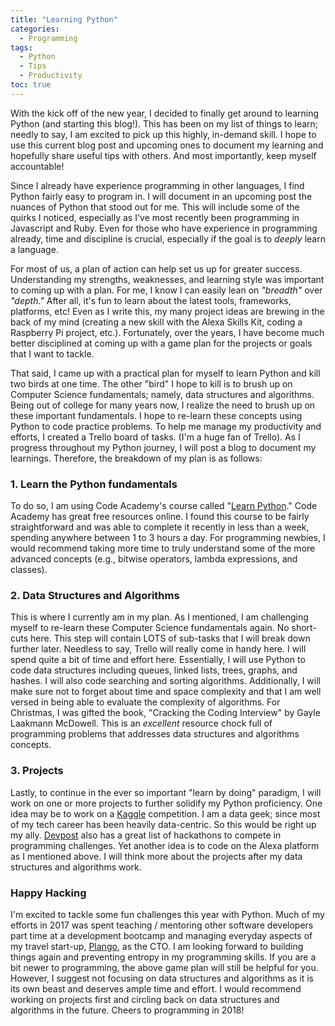 ```yaml
---
title: "Learning Python"
categories:
  - Programming
tags:
  - Python
  - Tips
  - Productivity
toc: true
---
```

With the kick off of the new year, I decided to finally get around to learning Python (and starting this blog!).  This has been on my list of things to learn; needly to say, I am excited to pick up this highly, in-demand skill.  I hope to use this current blog post and upcoming ones to document my learning and hopefully share useful tips with others.  And most importantly, keep myself accountable!

Since I already have experience programming in other languages, I find Python fairly easy to program in.  I will document in an upcoming post the nuances of Python that stood out for me.  This will include some of the quirks I noticed, especially as I've most recently been programming in Javascript and Ruby.  Even for those who have experience in programming already, time and discipline is crucial, especially if the goal is to _deeply_ learn a language.

For most of us, a plan of action can help set us up for greater success.  Understanding my strengths, weaknesses, and learning style was important to coming up with a plan.  For me, I know I can easily lean on _"breadth"_ over _"depth."_  After all, it's fun to learn about the latest tools, frameworks, platforms, etc!  Even as I write this, my many project ideas are brewing in the back of my mind (creating a new skill with the Alexa Skills Kit, coding a Raspberry Pi project, etc.).  Fortunately, over the years, I have become much better disciplined at coming up with a game plan for the projects or goals that I want to tackle.   

That said, I came up with a practical plan for myself to learn Python and kill two birds at one time.  The other "bird" I hope to kill is to brush up on Computer Science fundamentals; namely, data structures and algorithms. Being out of college for many years now, I realize the need to brush up on these important fundamentals.  I hope to re-learn these concepts using Python to code practice problems.  To help me manage my productivity and efforts, I created a Trello board of tasks.  (I'm a huge fan of Trello).  As I progress throughout my Python journey, I will post a blog to document my learnings.  Therefore, the breakdown of my plan is as follows:

### 1. Learn the Python fundamentals

To do so, I am using Code Academy's course called "[Learn Python](https://www.codecademy.com/learn/learn-python)."  Code Academy has great free resources online.  I found this course to be fairly straightforward and was able to complete it recently in less than a week, spending anywhere between 1 to 3 hours a day.  For programming newbies, I would recommend taking more time to truly understand some of the more advanced concepts (e.g., bitwise operators, lambda expressions, and classes).

### 2. Data Structures and Algorithms

This is where I currently am in my plan.  As I mentioned, I am challenging myself to re-learn these Computer Science fundamentals again.  No short-cuts here.  This step will contain LOTS of sub-tasks that I will break down further later.  Needless to say, Trello will really come in handy here.  I will spend quite a bit of time and effort here.  Essentially, I will use Python to code data structures including queues, linked lists, trees, graphs, and hashes.  I will also code searching and sorting algorithms.  Additionally, I will make sure not to forget about time and space complexity and that I am well versed in being able to evaluate the complexity of algorithms.  For Christmas, I was gifted the book, "Cracking the Coding Interview" by Gayle Laakmann McDowell.  This is an _excellent_ resource chock full of programming problems that addresses data structures and algorithms concepts.

### 3. Projects

Lastly, to continue in the ever so important "learn by doing" paradigm, I will work on one or more projects to further solidify my Python proficiency.  One idea may be to work on a [Kaggle](https://www.kaggle.com/competitions) competition.  I am a data geek; since most of my tech career has been heavily data-centric.  So this would be right up my ally.  [Devpost](https://devpost.com/hackathons) also has a great list of hackathons to compete in programming challenges.  Yet another idea is to code on the Alexa platform as I mentioned above.  I will think more about the projects after my data structures and algorithms work.

### Happy Hacking

I'm excited to tackle some fun challenges this year with Python.  Much of my efforts in 2017 was spent teaching / mentoring other software developers part time at a development bootcamp and managing everyday aspects of my travel start-up, [Plango](http://www.plango.us), as the CTO. I am looking forward to building things again and preventing entropy in my programming skills.  If you are a bit newer to programming, the above game plan will still be helpful for you.  However, I suggest not focusing on data structures and algorithms as it is its own beast and deserves ample time and effort.  I would recommend working on projects first and circling back on data structures and algorithms in the future.  Cheers to programming in 2018!
